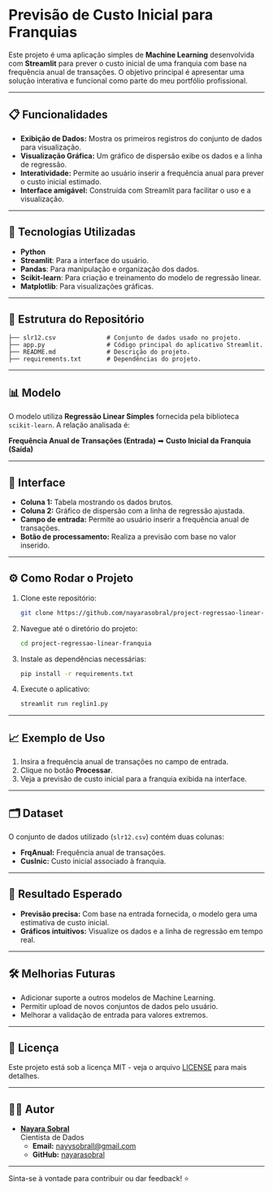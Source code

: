# Previsão de Custo Inicial para Franquias

Este projeto é uma aplicação simples de **Machine Learning** desenvolvida com **Streamlit** para prever o custo inicial de uma franquia com base na frequência anual de transações. O objetivo principal é apresentar uma solução interativa e funcional como parte do meu portfólio profissional.

---

## 📋 Funcionalidades

- **Exibição de Dados:** Mostra os primeiros registros do conjunto de dados para visualização.
- **Visualização Gráfica:** Um gráfico de dispersão exibe os dados e a linha de regressão.
- **Interatividade:** Permite ao usuário inserir a frequência anual para prever o custo inicial estimado.
- **Interface amigável:** Construída com Streamlit para facilitar o uso e a visualização.

---

## 🚀 Tecnologias Utilizadas

- **Python**
- **Streamlit**: Para a interface do usuário.
- **Pandas**: Para manipulação e organização dos dados.
- **Scikit-learn**: Para criação e treinamento do modelo de regressão linear.
- **Matplotlib**: Para visualizações gráficas.

---

## 📂 Estrutura do Repositório

```
├── slr12.csv              # Conjunto de dados usado no projeto.
├── app.py                 # Código principal do aplicativo Streamlit.
├── README.md              # Descrição do projeto.
├── requirements.txt       # Dependências do projeto.
```


---

## 📊 Modelo

O modelo utiliza **Regressão Linear Simples** fornecida pela biblioteca `scikit-learn`. A relação analisada é:

**Frequência Anual de Transações (Entrada)** ➡ **Custo Inicial da Franquia (Saída)**

---

## 🎨 Interface

- **Coluna 1:** Tabela mostrando os dados brutos.
- **Coluna 2:** Gráfico de dispersão com a linha de regressão ajustada.
- **Campo de entrada:** Permite ao usuário inserir a frequência anual de transações.
- **Botão de processamento:** Realiza a previsão com base no valor inserido.

---

## ⚙️ Como Rodar o Projeto

1. Clone este repositório:
   ```bash
   git clone https://github.com/nayarasobral/project-regressao-linear-franquia/tree/main
   ```
2. Navegue até o diretório do projeto:
   ```bash
   cd project-regressao-linear-franquia
   ```
3. Instale as dependências necessárias:
   ```bash
   pip install -r requirements.txt
   ```
4. Execute o aplicativo:
   ```bash
   streamlit run reglin1.py
   ```

---

## 📈 Exemplo de Uso

1. Insira a frequência anual de transações no campo de entrada.
2. Clique no botão **Processar**.
3. Veja a previsão de custo inicial para a franquia exibida na interface.

---

## 🗂️ Dataset

O conjunto de dados utilizado (`slr12.csv`) contém duas colunas:

- **FrqAnual:** Frequência anual de transações.
- **CusInic:** Custo inicial associado à franquia.

---

## 🔮 Resultado Esperado

- **Previsão precisa:** Com base na entrada fornecida, o modelo gera uma estimativa de custo inicial.
- **Gráficos intuitivos:** Visualize os dados e a linha de regressão em tempo real.

---

## 🛠️ Melhorias Futuras

- Adicionar suporte a outros modelos de Machine Learning.
- Permitir upload de novos conjuntos de dados pelo usuário.
- Melhorar a validação de entrada para valores extremos.

---

## 📝 Licença

Este projeto está sob a licença MIT - veja o arquivo [LICENSE](LICENSE) para mais detalhes.

---

## 🧑‍💻 Autor

- **[Nayara Sobral](https://www.linkedin.com/in/seu-perfil/)**  
   Cientista de Dados  
  - **Email:** nayysobrall@gmail.com
  - **GitHub:** [nayarasobral](https://github.com/nayarasobral)

---

Sinta-se à vontade para contribuir ou dar feedback! ⭐
```
